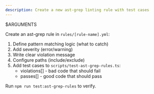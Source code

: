 ```yaml
---
description: Create a new ast-grep linting rule with test cases
---
```


$ARGUMENTS

Create an ast-grep rule in `rules/[rule-name].yml`:

1. Define pattern matching logic (what to catch)
2. Add severity (error/warning)
3. Write clear violation message
4. Configure paths (include/exclude)
5. Add test cases to `scripts/test-ast-grep-rules.ts`:
   - violations[] - bad code that should fail
   - passes[] - good code that should pass

Run `npm run test:ast-grep-rules` to verify.
